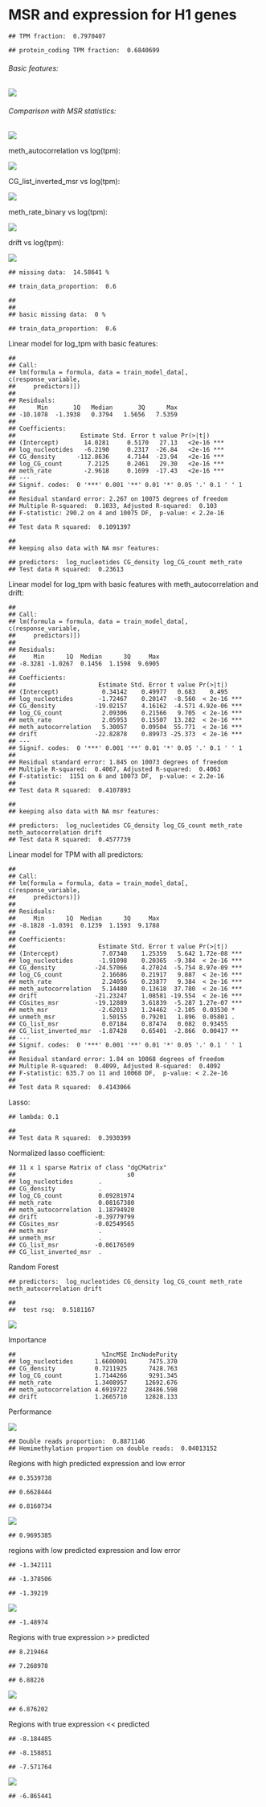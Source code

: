 MSR and expression for H1 genes
================

    ## TPM fraction:  0.7970407

    ## protein_coding TPM fraction:  0.6840699

###### Basic features:

![](MSR_and_expression_genebodies_H1_files/figure-markdown_github/unnamed-chunk-5-1.png)

###### Comparison with MSR statistics:

![](MSR_and_expression_genebodies_H1_files/figure-markdown_github/unnamed-chunk-6-1.png)

meth\_autocorrelation vs log(tpm):

![](MSR_and_expression_genebodies_H1_files/figure-markdown_github/unnamed-chunk-8-1.png)

CG\_list\_inverted\_msr vs log(tpm):

![](MSR_and_expression_genebodies_H1_files/figure-markdown_github/unnamed-chunk-9-1.png)

meth\_rate\_binary vs log(tpm):

![](MSR_and_expression_genebodies_H1_files/figure-markdown_github/unnamed-chunk-10-1.png)

drift vs log(tpm):

![](MSR_and_expression_genebodies_H1_files/figure-markdown_github/unnamed-chunk-11-1.png)

    ## missing data:  14.58641 %

    ## train_data_proportion:  0.6

    ## 
    ## 
    ## basic missing data:  0 %

    ## train_data_proportion:  0.6

Linear model for log\_tpm with basic features:

    ## 
    ## Call:
    ## lm(formula = formula, data = train_model_data[, c(response_variable, 
    ##     predictors)])
    ## 
    ## Residuals:
    ##      Min       1Q   Median       3Q      Max 
    ## -10.1078  -1.3938   0.3794   1.5656   7.5359 
    ## 
    ## Coefficients:
    ##                  Estimate Std. Error t value Pr(>|t|)    
    ## (Intercept)       14.0281     0.5170   27.13   <2e-16 ***
    ## log_nucleotides   -6.2190     0.2317  -26.84   <2e-16 ***
    ## CG_density      -112.8636     4.7144  -23.94   <2e-16 ***
    ## log_CG_count       7.2125     0.2461   29.30   <2e-16 ***
    ## meth_rate         -2.9618     0.1699  -17.43   <2e-16 ***
    ## ---
    ## Signif. codes:  0 '***' 0.001 '**' 0.01 '*' 0.05 '.' 0.1 ' ' 1
    ## 
    ## Residual standard error: 2.267 on 10075 degrees of freedom
    ## Multiple R-squared:  0.1033, Adjusted R-squared:  0.103 
    ## F-statistic: 290.2 on 4 and 10075 DF,  p-value: < 2.2e-16
    ## 
    ## Test data R squared:  0.1091397

    ## 
    ## keeping also data with NA msr features:

    ## predictors:  log_nucleotides CG_density log_CG_count meth_rate 
    ## Test data R squared:  0.23613

Linear model for log\_tpm with basic features with meth\_autocorrelation and drift:

    ## 
    ## Call:
    ## lm(formula = formula, data = train_model_data[, c(response_variable, 
    ##     predictors)])
    ## 
    ## Residuals:
    ##     Min      1Q  Median      3Q     Max 
    ## -8.3281 -1.0267  0.1456  1.1598  9.6905 
    ## 
    ## Coefficients:
    ##                       Estimate Std. Error t value Pr(>|t|)    
    ## (Intercept)            0.34142    0.49977   0.683    0.495    
    ## log_nucleotides       -1.72467    0.20147  -8.560  < 2e-16 ***
    ## CG_density           -19.02157    4.16162  -4.571 4.92e-06 ***
    ## log_CG_count           2.09306    0.21566   9.705  < 2e-16 ***
    ## meth_rate              2.05953    0.15507  13.282  < 2e-16 ***
    ## meth_autocorrelation   5.30057    0.09504  55.771  < 2e-16 ***
    ## drift                -22.82878    0.89973 -25.373  < 2e-16 ***
    ## ---
    ## Signif. codes:  0 '***' 0.001 '**' 0.01 '*' 0.05 '.' 0.1 ' ' 1
    ## 
    ## Residual standard error: 1.845 on 10073 degrees of freedom
    ## Multiple R-squared:  0.4067, Adjusted R-squared:  0.4063 
    ## F-statistic:  1151 on 6 and 10073 DF,  p-value: < 2.2e-16
    ## 
    ## Test data R squared:  0.4107893

    ## 
    ## keeping also data with NA msr features:

    ## predictors:  log_nucleotides CG_density log_CG_count meth_rate meth_autocorrelation drift 
    ## Test data R squared:  0.4577739

Linear model for TPM with all predictors:

    ## 
    ## Call:
    ## lm(formula = formula, data = train_model_data[, c(response_variable, 
    ##     predictors)])
    ## 
    ## Residuals:
    ##     Min      1Q  Median      3Q     Max 
    ## -8.1828 -1.0391  0.1239  1.1593  9.1788 
    ## 
    ## Coefficients:
    ##                       Estimate Std. Error t value Pr(>|t|)    
    ## (Intercept)            7.07340    1.25359   5.642 1.72e-08 ***
    ## log_nucleotides       -1.91098    0.20365  -9.384  < 2e-16 ***
    ## CG_density           -24.57066    4.27024  -5.754 8.97e-09 ***
    ## log_CG_count           2.16686    0.21917   9.887  < 2e-16 ***
    ## meth_rate              2.24056    0.23877   9.384  < 2e-16 ***
    ## meth_autocorrelation   5.14480    0.13618  37.780  < 2e-16 ***
    ## drift                -21.23247    1.08581 -19.554  < 2e-16 ***
    ## CGsites_msr          -19.12889    3.61839  -5.287 1.27e-07 ***
    ## meth_msr              -2.62013    1.24462  -2.105  0.03530 *  
    ## unmeth_msr             1.50155    0.79201   1.896  0.05801 .  
    ## CG_list_msr            0.07184    0.87474   0.082  0.93455    
    ## CG_list_inverted_msr  -1.87428    0.65401  -2.866  0.00417 ** 
    ## ---
    ## Signif. codes:  0 '***' 0.001 '**' 0.01 '*' 0.05 '.' 0.1 ' ' 1
    ## 
    ## Residual standard error: 1.84 on 10068 degrees of freedom
    ## Multiple R-squared:  0.4099, Adjusted R-squared:  0.4092 
    ## F-statistic: 635.7 on 11 and 10068 DF,  p-value: < 2.2e-16
    ## 
    ## Test data R squared:  0.4143066

Lasso:

    ## lambda: 0.1

    ## 
    ## Test data R squared:  0.3930399

Normalized lasso coefficient:

    ## 11 x 1 sparse Matrix of class "dgCMatrix"
    ##                               s0
    ## log_nucleotides       .         
    ## CG_density            .         
    ## log_CG_count          0.09281974
    ## meth_rate             0.08167380
    ## meth_autocorrelation  1.18794920
    ## drift                -0.39779799
    ## CGsites_msr          -0.02549565
    ## meth_msr              .         
    ## unmeth_msr            .         
    ## CG_list_msr          -0.06176509
    ## CG_list_inverted_msr  .

Random Forest

    ## predictors:  log_nucleotides CG_density log_CG_count meth_rate meth_autocorrelation drift

    ## 
    ##  test rsq:  0.5181167

![](MSR_and_expression_genebodies_H1_files/figure-markdown_github/unnamed-chunk-20-1.png)

Importance

    ##                        %IncMSE IncNodePurity
    ## log_nucleotides      1.6600001      7475.370
    ## CG_density           0.7211925      7428.763
    ## log_CG_count         1.7144266      9291.345
    ## meth_rate            1.3408957     12692.676
    ## meth_autocorrelation 4.6919722     28486.598
    ## drift                1.2665710     12828.133

Performance

![](MSR_and_expression_genebodies_H1_files/figure-markdown_github/unnamed-chunk-22-1.png)

    ## Double reads proportion:  0.8871146
    ## Hemimethylation proportion on double reads:  0.04013152

Regions with high predicted expression and low error

    ## 0.3539738

    ## 0.6628444

    ## 0.8160734

![](MSR_and_expression_genebodies_H1_files/figure-markdown_github/unnamed-chunk-24-1.png)

    ## 0.9695385

regions with low predicted expression and low error

    ## -1.342111

    ## -1.378506

    ## -1.39219

![](MSR_and_expression_genebodies_H1_files/figure-markdown_github/unnamed-chunk-25-1.png)

    ## -1.48974

Regions with true expression &gt;&gt; predicted

    ## 8.219464

    ## 7.268978

    ## 6.88226

![](MSR_and_expression_genebodies_H1_files/figure-markdown_github/unnamed-chunk-26-1.png)

    ## 6.876202

Regions with true expression &lt;&lt; predicted

    ## -8.184485

    ## -8.158851

    ## -7.571764

![](MSR_and_expression_genebodies_H1_files/figure-markdown_github/unnamed-chunk-27-1.png)

    ## -6.865441

